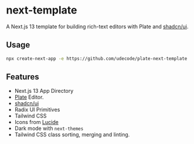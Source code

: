 # next-template

A Next.js 13 template for building rich-text editors with Plate and [shadcn/ui](https://ui.shadcn.com/).

## Usage

```bash
npx create-next-app -e https://github.com/udecode/plate-next-template
```

## Features

- Next.js 13 App Directory
- [Plate](https://platejs.org/) Editor.
- [shadcn/ui](https://ui.shadcn.com/)
- Radix UI Primitives
- Tailwind CSS
- Icons from [Lucide](https://lucide.dev)
- Dark mode with `next-themes`
- Tailwind CSS class sorting, merging and linting.
